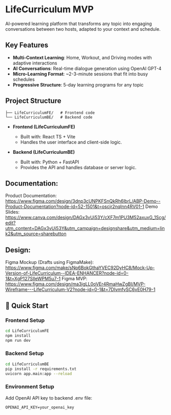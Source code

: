 # LifeCurriculum MVP

AI-powered learning platform that transforms any topic into engaging conversations between two hosts, adapted to your context and schedule.

## Key Features
- **Multi-Context Learning**: Home, Workout, and Driving modes with adaptive interactions
- **AI Conversations**: Real-time dialogue generation using OpenAI GPT-4
- **Micro-Learning Format**: ~2-3-minute sessions that fit into busy schedules
- **Progressive Structure**: 5-day learning programs for any topic


## Project Structure
```LifeCurriculumMVP/
├── LifeCurriculumFE/   # Frontend code
└── LifeCurriculumBE/   # Backend code
```

- **Frontend (LifeCurriculumFE)**
  - Built with: React TS + Vite
  - Handles the user interface and client-side logic.

- **Backend (LifeCurriculumBE)**
  - Built with: Python + FastAPI
  - Provides the API and handles database or server logic.

## Documentation:
Product Documentation: https://www.figma.com/design/3dnp3cUNPKFSnQkRh6lbrL/ABP-Demo--Product-Documentation?node-id=52-1501&t=oscjr2nqInn4RV01-1
Demo Slides: https://www.canva.com/design/DAGx3vUi53Y/cXF7m1PU3M52axuxG_1Scg/edit?utm_content=DAGx3vUi53Y&utm_campaign=designshare&utm_medium=link2&utm_source=sharebutton

## Design: 
Figma Mockup (Drafts using FigmaMake): https://www.figma.com/make/sNp6BokGthaYVEC92DyHC8/Mock-Up-Version-of-LifeCurriculum--IDEA-ENHANCER?node-id=0-1&t=XgP127SIleWPM5u7-1
Figma MVP: https://www.figma.com/design/ma3igLL0oVEr4RmaHwZgBI/MVP-Wireframe---LifeCurriculum-V2?node-id=0-1&t=7DlvmfvSC6vE0H79-1


## 🚀 Quick Start

### Frontend Setup
```bash
cd LifeCurriculumFE
npm install
npm run dev
```

### Backend Setup
```bash
cd LifeCurriculumBE
pip install -r requirements.txt
uvicorn app.main:app --reload
```

### Environment Setup
Add OpenAI API key to backend .env file:
```
OPENAI_API_KEY=your_openai_key
```
